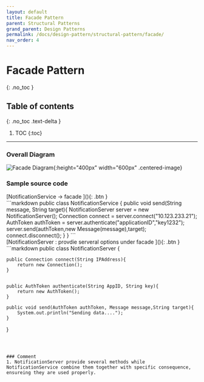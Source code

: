 ```yaml
---
layout: default
title: Facade Pattern
parent: Structural Patterns
grand_parent: Design Patterns
permalink: /docs/design-pattern/structural-pattern/facade/
nav_order: 4
---
```


# Facade Pattern
{: .no_toc }

## Table of contents
{: .no_toc .text-delta }

1. TOC
{:toc}

---

### Overall Diagram

![Facade Diagram](../../resource/facade_diagram.png){:height="400px" width="600px" .centered-image}

### Sample source code

<div class="code-example" markdown="1">
<span class="fs-3">
[NotificationService -> facade  ](){: .btn }
</span>
</div>
```markdown
public class NotificationService {
    public void send(String message, String target){
        NotificationServer server = new NotificationServer();
        Connection connect = server.connect("10.123.233.21");
        AuthToken authToken = server.authenticate("applicationID","key1232");
        server.send(authToken,new Message(message),target);
        connect.disconnect();
    }
}
```
<div class="code-example" markdown="1">
<span class="fs-3">
[NotificationServer : provdie serveral options under facade  ](){: .btn }
</span>
</div>
```markdown
public class NotificationServer {

    public Connection connect(String IPAddress){
        return new Connection();
    }


    public AuthToken authenticate(String AppID, String key){
        return new AuthToken();
    }

    public void send(AuthToken authToken, Message message,String target){
        System.out.println("Sending data....");
    }
}
```



### Comment
1. NotificationServer provide several methods while NotificationService combine them together with specific consequence, ensureing they are used properly. 